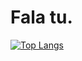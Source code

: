 # Fala tu.

[![Top Langs](https://github-readme-stats.vercel.app/api/top-langs/?username=jcjean)](https://github.com/jcjean/github-readme-stats)
